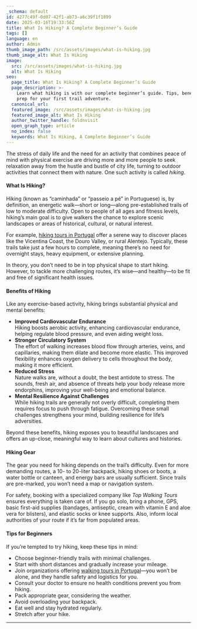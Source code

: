 ```yaml
---
_schema: default
id: 4277c49f-0d07-42f1-ab73-a6c39f1f1899
date: 2025-03-16T19:33:56Z
title: What Is Hiking? A Complete Beginner’s Guide
tags: []
language: en
author: Admin
thumb_image_path: /src/assets/images/what-is-hiking.jpg
thumb_image_alt: What Is Hiking
image:
  src: /src/assets/images/what-is-hiking.jpg
  alt: What Is Hiking
seo:
  page_title: What Is Hiking? A Complete Beginner’s Guide
  page_description: >-
    Learn what hiking is with our complete beginner’s guide. Tips, benefits, and
    prep for your first trail adventure.
  canonical_url:
  featured_image: /src/assets/images/what-is-hiking.jpg
  featured_image_alt: What Is Hiking
  author_twitter_handle: foldnvisit
  open_graph_type: article
  no_index: false
  keywords: What Is Hiking, A Complete Beginner’s Guide
---
```

The stress of daily life and the need for an activity that combines peace of mind with physical exercise are driving more and more people to seek relaxation away from the hustle and bustle of city life, turning to outdoor activities that connect them with nature. One such activity is called *hiking*.

<SnippetsAstroImage image_path="/src/assets/images/what-is-hiking.jpg" image_alt="What Is Hiking"/>

#### What Is Hiking?

Hiking (known as “caminhada” or “passeio a pé” in Portuguese) is, by definition, an energetic walk—short or long—along pre-established trails of low to moderate difficulty. Open to people of all ages and fitness levels, hiking’s main goal is to give walkers the chance to explore scenic landscapes or areas of historical, cultural, or natural interest.

For example, <a href="https://topwalkingtoursportugal.com/" target="_blank" rel="noopener">hiking tours in Portugal</a> offer a serene way to discover places like the Vicentina Coast, the Douro Valley, or rural Alentejo. Typically, these trails take just a few hours to complete, meaning there’s no need for overnight stays, heavy equipment, or extensive planning.

In theory, you don’t need to be in top physical shape to start hiking. However, to tackle more challenging routes, it’s wise—and healthy—to be fit and free of significant health issues.

#### Benefits of Hiking

Like any exercise-based activity, hiking brings substantial physical and mental benefits:

* **Improved Cardiovascular Endurance**<br>Hiking boosts aerobic activity, enhancing cardiovascular endurance, helping regulate blood pressure, and even aiding weight loss.
* **Stronger Circulatory System**<br>The effort of walking increases blood flow through arteries, veins, and capillaries, making them dilate and become more elastic. This improved flexibility enhances oxygen delivery to cells throughout the body, making it more efficient.
* **Reduced Stress**<br>Nature walks are, without a doubt, the best antidote to stress. The sounds, fresh air, and absence of threats help your body release more endorphins, improving your well-being and emotional balance.
* **Mental Resilience Against Challenges**<br>While hiking trails are generally not overly difficult, completing them requires focus to push through fatigue. Overcoming these small challenges strengthens your mind, building resilience for life’s adversities.

Beyond these benefits, hiking exposes you to beautiful landscapes and offers an up-close, meaningful way to learn about cultures and histories.

#### Hiking Gear

The gear you need for hiking depends on the trail’s difficulty. Even for more demanding routes, a 10- to 20-liter backpack, hiking shoes or boots, a water bottle or canteen, and energy bars are usually sufficient. Since trails are pre-marked, you won’t need a map or navigation system.

For safety, booking with a specialized company like *Top Walking Tours* ensures everything is taken care of. If you go solo, bring a phone, GPS, basic first-aid supplies (bandages, antiseptic, cream with vitamin E and aloe vera for blisters), and elastic socks or knee supports. Also, inform local authorities of your route if it’s far from populated areas.

#### Tips for Beginners

If you’re tempted to try hiking, keep these tips in mind:

* Choose beginner-friendly trails with minimal challenges.
* Start with short distances and gradually increase your mileage.
* Join organizations offering <a href="https://topwalkingtoursportugal.com/" target="_blank" rel="noopener">walking tours in Portugal</a>—you won’t be alone, and they handle safety and logistics for you.
* Consult your doctor to ensure no health conditions prevent you from hiking.
* Pack appropriate gear, considering the weather.
* Avoid overloading your backpack.
* Eat well and stay hydrated regularly.
* Stretch after your hike.

---

&nbsp;